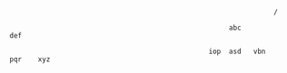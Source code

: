                                                                      /
                       
                                                          abc                  def
                            
                                                     iop  asd   vbn         pqr    xyz
